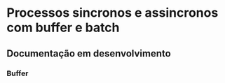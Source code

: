 # Processos sincronos e assincronos com buffer e batch

## Documentação em desenvolvimento
### Buffer
